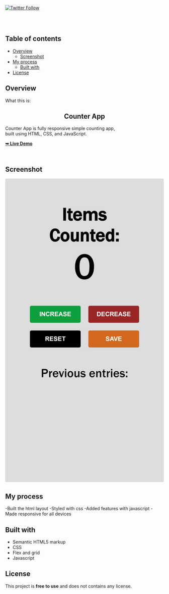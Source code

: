 <div>
  
  [![Twitter Follow](https://img.shields.io/twitter/follow/merlinhive?style=social)](https://twitter.com/intent/follow?screen_name=merlinhive)

</div>

  <br />
  <br />

## Table of contents

- [Overview](#overview)
  - [Screenshot](#screenshot)
- [My process](#my-process)
  - [Built with](#built-with)
- [License](#License)


## Overview

What this is:

  <h2 align="center">Counter App</h2>

  Counter App is fully responsive simple counting app, <br />built using HTML, CSS, and JavaScript.

  <a href="https://counterapp.netlify.app"><strong>➥ Live Demo</strong></a>

<br />

## Screenshot

![](./counterApp.png)

## My process

-Built the html layout
-Styled with css
-Added features with javascript
-Made responsive for all devices

## Built with

- Semantic HTML5 markup
- CSS
- Flex and grid
- Javascript

## License

This project is **free to use** and does not contains any license.